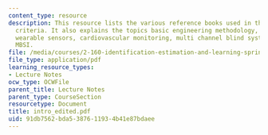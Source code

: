 ```yaml
---
content_type: resource
description: This resource lists the various reference books used in the course, grading
  criteria. It also explains the topics basic engineering methodology, adaptive control,
  wearable sensors, cardiovascular monitoring, multi channel blind system ID, cardiovascular
  MBSI.
file: /media/courses/2-160-identification-estimation-and-learning-spring-2006/91db7562bda5387611934b41e87bdaee_intro_edited.pdf
file_type: application/pdf
learning_resource_types:
- Lecture Notes
ocw_type: OCWFile
parent_title: Lecture Notes
parent_type: CourseSection
resourcetype: Document
title: intro_edited.pdf
uid: 91db7562-bda5-3876-1193-4b41e87bdaee
---
```

